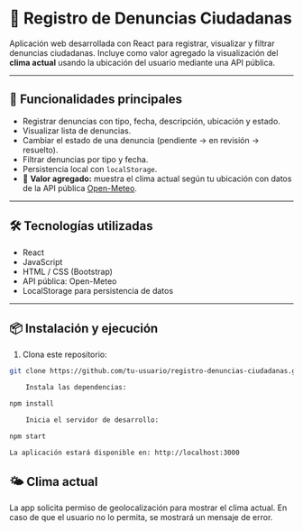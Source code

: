 # 📢 Registro de Denuncias Ciudadanas

Aplicación web desarrollada con React para registrar, visualizar y filtrar denuncias ciudadanas. Incluye como valor agregado la visualización del **clima actual** usando la ubicación del usuario mediante una API pública.

---

## 🚀 Funcionalidades principales

- Registrar denuncias con tipo, fecha, descripción, ubicación y estado.
- Visualizar lista de denuncias.
- Cambiar el estado de una denuncia (pendiente → en revisión → resuelto).
- Filtrar denuncias por tipo y fecha.
- Persistencia local con `localStorage`.
- 📍 **Valor agregado:** muestra el clima actual según tu ubicación con datos de la API pública [Open-Meteo](https://open-meteo.com/).

---

## 🛠️ Tecnologías utilizadas

- React
- JavaScript
- HTML / CSS (Bootstrap)
- API pública: Open-Meteo
- LocalStorage para persistencia de datos

---


## 📦 Instalación y ejecución

1. Clona este repositorio:

```bash
git clone https://github.com/tu-usuario/registro-denuncias-ciudadanas.git

    Instala las dependencias:

npm install

    Inicia el servidor de desarrollo:

npm start

La aplicación estará disponible en: http://localhost:3000
```

## 🌤️ Clima actual

La app solicita permiso de geolocalización para mostrar el clima actual. En caso de que el usuario no lo permita, se mostrará un mensaje de error.